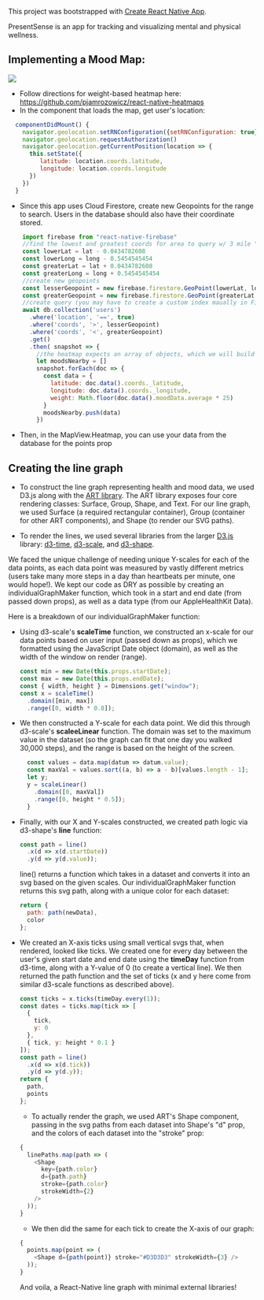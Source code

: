 This project was bootstrapped with [Create React Native App](https://github.com/react-community/create-react-native-app).

PresentSense is an app for tracking and visualizing mental and physical wellness.

## Implementing a Mood Map:

![](https://thumbs.gfycat.com/AntiqueFatherlyCanary-size_restricted.gif)

- Follow directions for weight-based heatmap here: https://github.com/pjamrozowicz/react-native-heatmaps
- In the component that loads the map, get user's location:

```javascript
  componentDidMount() {
    navigator.geolocation.setRNConfiguration({setRNConfiguration: true})
    navigator.geolocation.requestAuthorization()
    navigator.geolocation.getCurrentPosition(location => {
      this.setState({
         latitude: location.coords.latitude,
         longitude: location.coords.longitude
      })
    })
  }
```

- Since this app uses Cloud Firestore, create new Geopoints for the range to search. Users in the database should also have their coordinate stored.

```javascript
    import firebase from "react-native-firebase"
    //find the lowest and greatest coords for area to query w/ 3 mile "radius"
    const lowerLat = lat - 0.0434782608
    const lowerLong = long - 0.5454545454
    const greaterLat = lat + 0.0434782608
    const greaterLong = long + 0.5454545454
    //create new geopoints
    const lesserGeopoint = new firebase.firestore.GeoPoint(lowerLat, lowerLong);
    const greaterGeopoint = new firebase.firestore.GeoPoint(greaterLat, greaterLong);
    //create query (you may have to create a custom index maually in Firestore)
    await db.collection('users')
      .where('location', '==', true)
      .where('coords', '>', lesserGeopoint)
      .where('coords', '<', greaterGeopoint)
      .get()
      .then( snapshot => {
        //the heatmap expects an array of objects, which we will build here
        let moodsNearby = []
        snapshot.forEach(doc => {
          const data = {
            latitude: doc.data().coords._latitude,
            longitude: doc.data().coords._longitude,
            weight: Math.floor(doc.data().moodData.average * 25)
          }
          moodsNearby.push(data)
        })
```

- Then, in the MapView.Heatmap, you can use your data from the database for the points prop

## Creating the line graph

- To construct the line graph representing health and mood data, we used D3.js along with the [ART library](https://github.com/sebmarkbage/art/). The ART library exposes four core rendering classes: Surface, Group, Shape, and Text. For our line graph, we used Surface (a required rectangular container), Group (container for other ART components), and Shape (to render our SVG paths).

* To render the lines, we used several libraries from the larger [D3.js](https://d3js.org/) library: [d3-time](https://github.com/d3/d3-time), [d3-scale](https://github.com/d3/d3-scale), and [d3-shape](https://github.com/d3/d3-shape).

We faced the unique challenge of needing unique Y-scales for each of the data points, as each data point was measured by vastly different metrics (users take many more steps in a day than heartbeats per minute, one would hope!). We kept our code as DRY as possible by creating an individualGraphMaker function, which took in a start and end date (from passed down props), as well as a data type (from our AppleHealthKit Data).

Here is a breakdown of our individualGraphMaker function:

- Using d3-scale's **scaleTime** function, we constructed an x-scale for our data points based on user input (passed down as props), which we formatted using the JavaScript Date object (domain), as well as the width of the window on render (range).
  ```javascript
  const min = new Date(this.props.startDate);
  const max = new Date(this.props.endDate);
  const { width, height } = Dimensions.get("window");
  const x = scaleTime()
    .domain([min, max])
    .range([0, width * 0.8]);
  ```

* We then constructed a Y-scale for each data point. We did this through d3-scale's **scaleeLinear** function. The domain was set to the maximum value in the dataset (so the graph can fit that one day you walked 30,000 steps), and the range is based on the height of the screen.
  ```javascript
    const values = data.map(datum => datum.value);
    const maxVal = values.sort((a, b) => a - b)[values.length - 1];
    let y;
    y = scaleLinear()
      .domain([0, maxVal])
      .range([0, height * 0.5]);
    }
  ```
* Finally, with our X and Y-scales constructed, we created path logic via d3-shape's **line** function:
  ```javascript
  const path = line()
    .x(d => x(d.startDate))
    .y(d => y(d.value));
  ```
  line() returns a function which takes in a dataset and converts it into an svg based on the given scales. Our individualGraphMaker function returns this svg path, along with a unique color for each dataset:
  ```javascript
  return {
    path: path(newData),
    color
  };
  ```
* We created an X-axis ticks using small vertical svgs that, when rendered, looked like ticks. We created one for every day between the user's given start date and end date using the **timeDay** function from d3-time, along with a Y-value of 0 (to create a vertical line). We then returned the path function and the set of ticks (x and y here come from similar d3-scale functions as described above).
  ```javascript
  const ticks = x.ticks(timeDay.every(1));
  const dates = ticks.map(tick => [
    {
      tick,
      y: 0
    },
    { tick, y: height * 0.1 }
  ]);
  const path = line()
    .x(d => x(d.tick))
    .y(d => y(d.y));
  return {
    path,
    points
  };
  ```
  - To actually render the graph, we used ART's Shape component, passing in the svg paths from each dataset into Shape's "d" prop, and the colors of each dataset into the "stroke" prop:
  ```javascript
  {
    linePaths.map(path => (
      <Shape
        key={path.color}
        d={path.path}
        stroke={path.color}
        strokeWidth={2}
      />
    ));
  }
  ```
  - We then did the same for each tick to create the X-axis of our graph:
  ```javascript
  {
    points.map(point => (
      <Shape d={path(point)} stroke="#D3D3D3" strokeWidth={3} />
    ));
  }
  ```
  And voila, a React-Native line graph with minimal external libraries!
